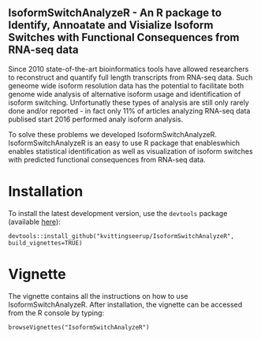 ## IsoformSwitchAnalyzeR - An R package to Identify, Annoatate and Visialize Isoform Switches with Functional Consequences from RNA-seq data


Since 2010 state-of-the-art bioinformatics tools have allowed researchers to reconstruct and quantify full length transcripts from RNA-seq data. Such geneome wide isoform resolution data has the potential to facilitate both genome wide analysis of alternative isoform usage and identification of isoform switching. Unfortunatly these types of analysis are still only rarely done and/or reported - in fact only 11% of articles analyzing RNA-seq data publised start 2016 performed analy isoform analysis. 

To solve these problems we developed IsoformSwitchAnalyzeR. IsoformSwitchAnalyzeR is an easy to use R package that enableswhich enables statistical identification as well as visualization of isoform switches with predicted functional consequences from RNA-seq data.

# Installation 

To install the latest development version, use the `devtools` package (available [here](https://github.com/hadley/devtools)):

```
devtools::install_github("kvittingseerup/IsoformSwitchAnalyzeR", build_vignettes=TRUE)
```

# Vignette

The vignette contains all the instructions on how to use IsoformSwitchAnalyzeR. After installation, the vignette can be accessed from the R console by typing:

```
browseVignettes("IsoformSwitchAnalyzeR")
```


